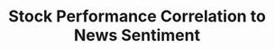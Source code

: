 ---
title: "Stock Performance Correlation to News Sentiment"
year: "2024"
description: "This project automates the analysis of financial news sentiment and its impact on markets using advanced NLP techniques, providing insights that can guide investment decisions."
image: "/assets/project/News Sentiment Correlation Charts.gif"
projectUrl: "https://github.com/shreyashguptas/News_sentiment_correlation_project"
technologies: ["Data Analysis", "Finance", "Python"]
--- 